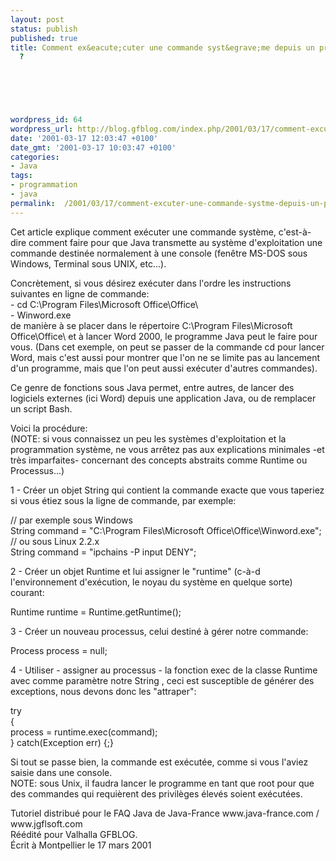 ```yaml
---
layout: post
status: publish
published: true
title: Comment ex&eacute;cuter une commande syst&egrave;me depuis un programme Java
  ?

  
  



wordpress_id: 64
wordpress_url: http://blog.gfblog.com/index.php/2001/03/17/comment-excuter-une-commande-systme-depuis-un-programme-java/
date: '2001-03-17 12:03:47 +0100'
date_gmt: '2001-03-17 10:03:47 +0100'
categories:
- Java
tags:
- programmation
- java
permalink:  /2001/03/17/comment-excuter-une-commande-systme-depuis-un-programme-java/
---
```

<p>Cet article explique comment ex&eacute;cuter une commande syst&egrave;me, c'est-&agrave;-dire comment faire pour que Java transmette au syst&egrave;me d'exploitation une commande destin&eacute;e normalement &agrave; une console (fen&ecirc;tre MS-DOS sous Windows, Terminal sous UNIX, etc...).</p>
<p>Concr&egrave;tement, si vous d&eacute;sirez ex&eacute;cuter dans l'ordre les instructions suivantes en ligne de commande:<br />
  - <span class="Code">cd C:\Program Files\Microsoft Office\Office\</span><br />
  - <span class="Code">Winword.exe</span><br />
  de mani&egrave;re &agrave; se placer dans le r&eacute;pertoire C:\Program Files\Microsoft Office\Office\ et &agrave; lancer Word 2000, le programme Java peut le faire pour vous. (Dans cet exemple, on peut se passer de la commande cd pour lancer Word, mais c'est aussi pour montrer que l'on ne se limite pas au lancement d'un programme, mais que l'on peut aussi ex&eacute;cuter d'autres commandes).</p>
<p>Ce genre de fonctions sous Java permet, entre autres, de lancer des logiciels externes (ici Word) depuis une application Java, ou de remplacer un script Bash.</p>
<p>Voici la proc&eacute;dure:<br />
  (NOTE: si vous connaissez un peu les syst&egrave;mes d'exploitation et la programmation syst&egrave;me, ne vous arr&ecirc;tez pas aux explications minimales -et tr&egrave;s imparfaites- concernant des concepts abstraits comme Runtime ou Processus...)</p>
<p>1 - Cr&eacute;er un objet String qui contient la commande exacte que vous taperiez si vous &eacute;tiez sous la ligne de commande, par exemple:</p>
<p class="Code">// par exemple sous Windows<br />
  String command = &quot;C:\Program Files\Microsoft Office\Office\Winword.exe&quot;;<br />
  // ou sous Linux 2.2.x<br />
String command = &quot;ipchains -P input DENY&quot;;</p>
<p>2 - Cr&eacute;er un objet Runtime et lui assigner le &quot;runtime&quot; (c-&agrave;-d l'environnement d'ex&eacute;cution, le noyau du syst&egrave;me en quelque sorte) courant:</p>
<p class="Code">Runtime runtime = Runtime.getRuntime();</p>
<p>3 - Cr&eacute;er un nouveau processus, celui destin&eacute; &agrave; g&eacute;rer notre commande:</p>
<p class="Code">Process process = null;</p>
<p>4 - Utiliser - assigner au processus - la fonction exec de la classe Runtime avec comme param&egrave;tre notre String , ceci est susceptible de g&eacute;n&eacute;rer des exceptions, nous devons donc les &quot;attraper&quot;:</p>
<p class="Code">try<br />
  {<br />
  process = runtime.exec(command);<br />
} catch(Exception err) {;}</p>
<p>Si tout se passe bien, la commande est ex&eacute;cut&eacute;e, comme si vous l'aviez saisie dans une console.<br />
  NOTE: sous Unix, il faudra lancer le programme en tant que root pour que des commandes qui requi&egrave;rent des privil&egrave;ges &eacute;lev&eacute;s soient ex&eacute;cut&eacute;es.</p>
<p>Tutoriel distribu&eacute; pour le FAQ Java de Java-France www.java-france.com / www.jgflsoft.com<br />
  R&eacute;&eacute;dit&eacute; pour Valhalla GFBLOG. <br />
  &Eacute;crit &agrave; Montpellier le 17 mars 2001</p>
